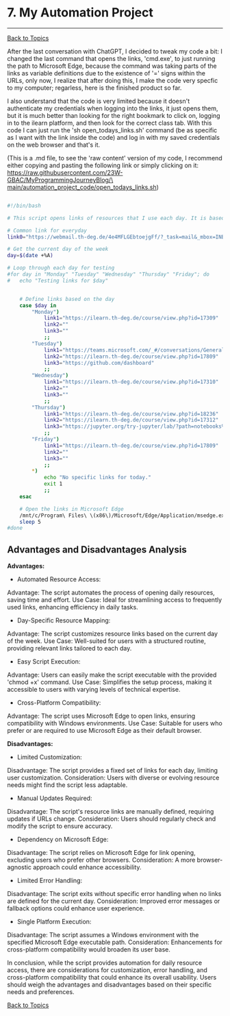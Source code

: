# 7. My Automation Project
---	
[Back to Topics](../README.md#table-of-content-topics)

After the last conversation with ChatGPT, I decided to tweak my code a bit: I changed the last command that opens the links, 'cmd.exe', to just running the path to Microsoft Edge, because the command was taking parts of the links as variable definitions due to the existence of '=' signs within the URLs, only now, I realize that after doing this, I make the code very specfic to my computer; regarless, here is the finished product so far.

I also understand that the code is very limited because it doesn't authenticate my credentials when logging into the links, it just opens them, but it is much better than looking for the right bookmark to click on, logging in to the ilearn platform, and then look for the correct class tab. With this code I can just run the 'sh open_todays_links.sh' command (be as specific as I want with the link inside the code) and log in with my saved
credentials on the web browser and that's it.

(This is a .md file, to see the 'raw content' version of my code, I recommend either copying and pasting the following link or simply clicking on it: [https://raw.githubusercontent.com/23W-GBAC/MyProgrammingJourneyBlog/\
main/automation_project_code/open_todays_links.sh](https://raw.githubusercontent.com/23W-GBAC/MyProgrammingJourneyBlog/main/automation_project_code/open_todays_links.sh))

```bash

#!/bin/bash

# This script opens links of resources that I use each day. It is based on ECRI Schedule (HI-1), but manually made. Run 'chmod +x open_todays_links.sh' to make this file executable.

# Common link for everyday
link0="https://webmail.th-deg.de/4e4MFLGEbtoejgFf/?_task=mail&_mbox=INBOX"

# Get the current day of the week
day=$(date +%A)

# Loop through each day for testing
#for day in "Monday" "Tuesday" "Wednesday" "Thursday" "Friday"; do
#	echo "Testing links for $day"


	# Define links based on the day
	case $day in
		"Monday")
			link1="https://ilearn.th-deg.de/course/view.php?id=17309"
			link2=""
			link3=""
			;;
		"Tuesday")
			link1="https://teams.microsoft.com/_#/conversations/General%20Business%20Administration%20and%20Accounting?threadId=19:4385ddd1b9b840e0a959c2e113026483@thread.tacv2&ctx=channel"
			link2="https://ilearn.th-deg.de/course/view.php?id=17809"
			link3="https://github.com/dashboard"
			;;
		"Wednesday")
			link1="https://ilearn.th-deg.de/course/view.php?id=17310"
			link2=""
			link3=""
			;;
		"Thursday")
			link1="https://ilearn.th-deg.de/course/view.php?id=18236"
			link2="https://ilearn.th-deg.de/course/view.php?id=17312"
			link3="https://jupyter.org/try-jupyter/lab/?path=notebooks%2FIntro.ipynb"
			;;
		"Friday")
			link1="https://ilearn.th-deg.de/course/view.php?id=17809"
			link2=""
			link3=""
			;;
		*)
			echo "No specific links for today."
			exit 1
			;;
	esac

	# Open the links in Microsoft Edge
	/mnt/c/Program\ Files\ \(x86\)/Microsoft/Edge/Application/msedge.exe "$link0" "$link1" "$link2" "$link3"
	sleep 5
#done
```

## Advantages and Disadvantages Analysis

**Advantages:**
- Automated Resource Access:

Advantage: The script automates the process of opening daily resources, saving time and effort.
Use Case: Ideal for streamlining access to frequently used links, enhancing efficiency in daily tasks.
- Day-Specific Resource Mapping:

Advantage: The script customizes resource links based on the current day of the week.
Use Case: Well-suited for users with a structured routine, providing relevant links tailored to each day.
- Easy Script Execution:

Advantage: Users can easily make the script executable with the provided 'chmod +x' command.
Use Case: Simplifies the setup process, making it accessible to users with varying levels of technical expertise.
- Cross-Platform Compatibility:

Advantage: The script uses Microsoft Edge to open links, ensuring compatibility with Windows environments.
Use Case: Suitable for users who prefer or are required to use Microsoft Edge as their default browser.

**Disadvantages:**
- Limited Customization:

Disadvantage: The script provides a fixed set of links for each day, limiting user customization.
Consideration: Users with diverse or evolving resource needs might find the script less adaptable.
- Manual Updates Required:

Disadvantage: The script's resource links are manually defined, requiring updates if URLs change.
Consideration: Users should regularly check and modify the script to ensure accuracy.
- Dependency on Microsoft Edge:

Disadvantage: The script relies on Microsoft Edge for link opening, excluding users who prefer other browsers.
Consideration: A more browser-agnostic approach could enhance accessibility.
- Limited Error Handling:

Disadvantage: The script exits without specific error handling when no links are defined for the current day.
Consideration: Improved error messages or fallback options could enhance user experience.
- Single Platform Execution:

Disadvantage: The script assumes a Windows environment with the specified Microsoft Edge executable path.
Consideration: Enhancements for cross-platform compatibility would broaden its user base.

In conclusion, while the script provides automation for daily resource access, there are considerations for customization, error handling, and cross-platform compatibility that could enhance its overall usability. Users should weigh the advantages and disadvantages based on their specific needs and preferences.

[Back to Topics](../README.md#table-of-content-topics)	
